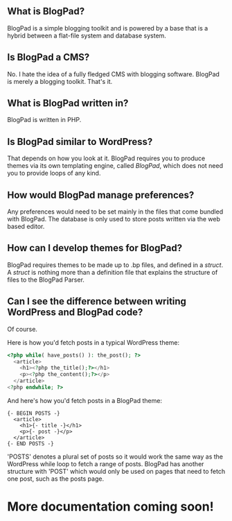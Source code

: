 ## What is BlogPad?
BlogPad is a simple blogging toolkit and is powered by a base that is a hybrid between a flat-file system and database system. 

## Is BlogPad a CMS?
No. I hate the idea of a fully fledged CMS with blogging software. BlogPad is merely a blogging toolkit. That's it.

## What is BlogPad written in?
BlogPad is written in PHP.

## Is BlogPad similar to WordPress?
That depends on how you look at it. BlogPad requires you to produce themes via its own templating engine, called _BlogPad_, which does not need you to provide loops of any kind.

## How would BlogPad manage preferences?
Any preferences would need to be set mainly in the files that come bundled with BlogPad. The database is only used to store posts written via the web based editor.

## How can I develop themes for BlogPad?
BlogPad requires themes to be made up to .bp files, and defined in a _struct_. A _struct_ is nothing more than a definition file that explains the structure of files to the BlogPad Parser.

## Can I see the difference between writing WordPress and BlogPad code?
Of course.

Here is how you'd fetch posts in a typical WordPress theme:
```php
<?php while( have_posts() ): the_post(); ?>
  <article>
    <h1><?php the_title();?></h1>
    <p><?php the_content();?></p>
  </article>
<?php endwhile; ?>
```

And here's how you'd fetch posts in a BlogPad theme:
```
{- BEGIN POSTS -}
  <article>
    <h1>{- title -}</h1>
    <p>{- post -}</p>
  </article>
{- END POSTS -}
```

'POSTS' denotes a plural set of posts so it would work the same way as the WordPress while loop to fetch a range of posts. BlogPad has another structure with 'POST' which would only be used on pages that need to fetch one post, such as the posts page.

# More documentation coming soon!
